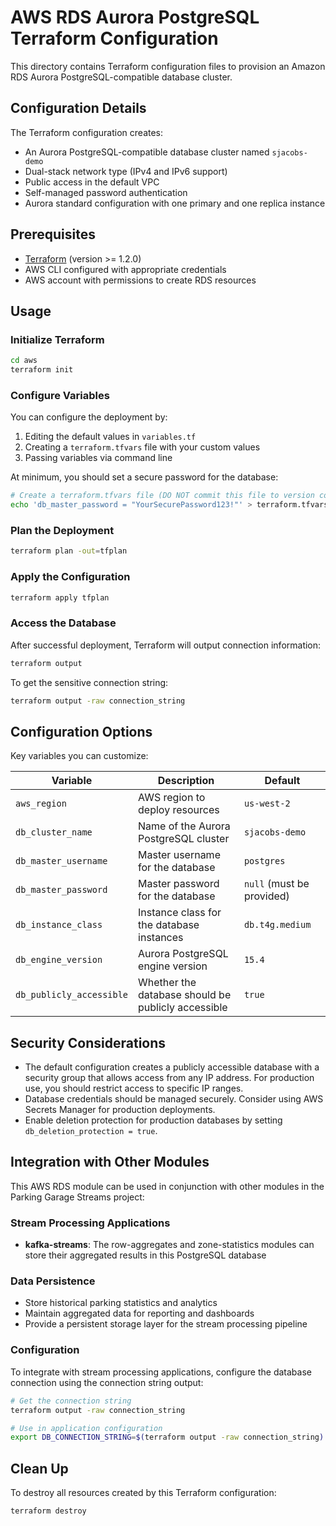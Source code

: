# AWS RDS Aurora PostgreSQL Terraform Configuration

This directory contains Terraform configuration files to provision an Amazon RDS Aurora PostgreSQL-compatible database cluster.

## Configuration Details

The Terraform configuration creates:

- An Aurora PostgreSQL-compatible database cluster named `sjacobs-demo`
- Dual-stack network type (IPv4 and IPv6 support)
- Public access in the default VPC
- Self-managed password authentication
- Aurora standard configuration with one primary and one replica instance

## Prerequisites

- [Terraform](https://www.terraform.io/downloads.html) (version >= 1.2.0)
- AWS CLI configured with appropriate credentials
- AWS account with permissions to create RDS resources

## Usage

### Initialize Terraform

```bash
cd aws
terraform init
```

### Configure Variables

You can configure the deployment by:

1. Editing the default values in `variables.tf`
2. Creating a `terraform.tfvars` file with your custom values
3. Passing variables via command line

At minimum, you should set a secure password for the database:

```bash
# Create a terraform.tfvars file (DO NOT commit this file to version control)
echo 'db_master_password = "YourSecurePassword123!"' > terraform.tfvars
```

### Plan the Deployment

```bash
terraform plan -out=tfplan
```

### Apply the Configuration

```bash
terraform apply tfplan
```

### Access the Database

After successful deployment, Terraform will output connection information:

```bash
terraform output
```

To get the sensitive connection string:

```bash
terraform output -raw connection_string
```

## Configuration Options

Key variables you can customize:

| Variable | Description | Default |
|----------|-------------|---------|
| `aws_region` | AWS region to deploy resources | `us-west-2` |
| `db_cluster_name` | Name of the Aurora PostgreSQL cluster | `sjacobs-demo` |
| `db_master_username` | Master username for the database | `postgres` |
| `db_master_password` | Master password for the database | `null` (must be provided) |
| `db_instance_class` | Instance class for the database instances | `db.t4g.medium` |
| `db_engine_version` | Aurora PostgreSQL engine version | `15.4` |
| `db_publicly_accessible` | Whether the database should be publicly accessible | `true` |

## Security Considerations

- The default configuration creates a publicly accessible database with a security group that allows access from any IP address. For production use, you should restrict access to specific IP ranges.
- Database credentials should be managed securely. Consider using AWS Secrets Manager for production deployments.
- Enable deletion protection for production databases by setting `db_deletion_protection = true`.

## Integration with Other Modules

This AWS RDS module can be used in conjunction with other modules in the Parking Garage Streams project:

### Stream Processing Applications
- **kafka-streams**: The row-aggregates and zone-statistics modules can store their aggregated results in this PostgreSQL database


### Data Persistence
- Store historical parking statistics and analytics
- Maintain aggregated data for reporting and dashboards
- Provide a persistent storage layer for the stream processing pipeline

### Configuration
To integrate with stream processing applications, configure the database connection using the connection string output:

```bash
# Get the connection string
terraform output -raw connection_string

# Use in application configuration
export DB_CONNECTION_STRING=$(terraform output -raw connection_string)
```

## Clean Up

To destroy all resources created by this Terraform configuration:

```bash
terraform destroy
```